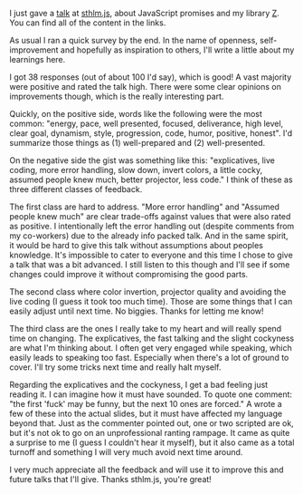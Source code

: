I just gave a [talk](https://speakerdeck.com/jakobmattsson/how-to-star-actually-star-use-promises-in-javascript) at [sthlm.js](http://www.meetup.com/sthlm-js/), about JavaScript promises and my library [Z](https://github.com/jakobmattsson/z-core). You can find all of the content in the links.

As usual I ran a quick survey by the end. In the name of openness, self-improvement and hopefully as inspiration to others, I'll write a little about my learnings here.

I got 38 responses (out of about 100 I'd say), which is good! A vast majority were positive and rated the talk high. There were some clear opinions on improvements though, which is the really interesting part.

Quickly, on the positive side, words like the following were the most common: "energy, pace, well presented, focused, deliverance, high level, clear goal, dynamism, style, progression, code, humor, positive, honest". I'd summarize those things as (1) well-prepared and (2) well-presented.

On the negative side the gist was something like this: "explicatives, live coding, more error handling, slow down, invert colors, a little cocky, assumed people knew much, better projector, less code." I think of these as three different classes of feedback.

The first class are hard to address. "More error handling" and "Assumed people knew much" are clear trade-offs against values that were also rated as positive. I intentionally left the error handling out (despite comments from my co-workers) due to the already info packed talk. And in the same spirit, it would be hard to give this talk without assumptions about peoples knowledge. It's impossible to cater to everyone and this time I chose to give a talk that was a bit advanced. I still listen to this though and I'll see if some changes could improve it without compromising the good parts.

The second class where color invertion, projector quality and avoiding the live coding (I guess it took too much time). Those are some things that I can easily adjust until next time. No biggies. Thanks for letting me know!

The third class are the ones I really take to my heart and will really spend time on changing. The explicatives, the fast talking and the slight cockyness are what I'm thinking about. I often get very engaged while speaking, which easily leads to speaking too fast. Especially when there's a lot of ground to cover. I'll try some tricks next time and really halt myself.

Regarding the explicatives and the cockyness, I get a bad feeling just reading it. I can imagine how it must have sounded. To quote one comment: "the first 'fuck' may be funny, but the next 10 ones are forced." A wrote a few of these into the actual slides, but it must have affected my language beyond that. Just as the commenter pointed out, one or two scripted are ok, but it's not ok to go on an unprofessional ranting rampage. It came as quite a surprise to me (I guess I couldn't hear it myself), but it also came as a total turnoff and something I will very much avoid next time around.

I very much appreciate all the feedback and will use it to improve this and future talks that I'll give. Thanks sthlm.js, you're great!
